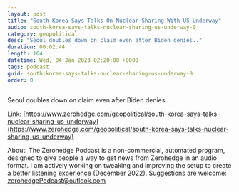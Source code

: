 ```yaml
---
layout: post
title: "South Korea Says Talks On Nuclear-Sharing With US Underway"
audio: south-korea-says-talks-nuclear-sharing-us-underway-0
category: geopolitical
desc: "Seoul doubles down on claim even after Biden denies.."
duration: 00:02:44
length: 164
datetime: Wed, 04 Jan 2023 02:20:00 +0000
tags: podcast
guid: south-korea-says-talks-nuclear-sharing-us-underway-0
order: 0
---
```

Seoul doubles down on claim even after Biden denies..

Link: [https://www.zerohedge.com/geopolitical/south-korea-says-talks-nuclear-sharing-us-underway](https://www.zerohedge.com/geopolitical/south-korea-says-talks-nuclear-sharing-us-underway)

About: The Zerohedge Podcast is a non-commercial, automated program, designed to give people a way to get news from Zerohedge in an audio format.  I am actively working on tweaking and improving the setup to create a better listening experience (December 2022).  Suggestions are welcome: [zerohedgePodcast@outlook.com](mailto:zerohedgePodcast@outlook.com)